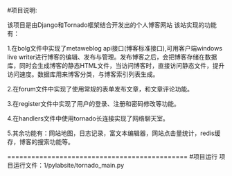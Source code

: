 ﻿#项目说明:

该项目是由Django和Tornado框架结合开发出的个人博客网站
该站实现的功能有：

1.在bolg文件中实现了metaweblog api接口(博客标准接口),可用客户端windows live writer进行博客的编辑、发布与管理。发布博客之后，会把博客存储在数据库，同时会生成博客的静态HTML文件，当访问博客时，直接访问静态文件，提升访问速度。数据库用来博客分类，与博客索引列表生成。

2.在forum文件中实现了使用常规的表单发布文章，和文章评论功能。

3.在register文件中实现了用户的登录、注册和密码修改等功能。

4.在handlers文件中使用tornado长连接实现了网络聊天室。

5.其余功能有：网站地图，日志记录，富文本编辑器，网站点击量统计，redis缓存，博客的搜索功能等。


=============================================
#项目运行
项目运行文件：1/pylabsite/tornado_main.py

